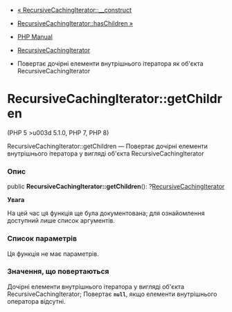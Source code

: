 - [«
RecursiveCachingIterator::\_\_construct](recursivecachingiterator.construct.md)
- [RecursiveCachingIterator::hasChildren
»](recursivecachingiterator.haschildren.md)

- [PHP Manual](index.md)
- [RecursiveCachingIterator](class.recursivecachingiterator.md)
- Повертає дочірні елементи внутрішнього ітератора як об'єкта
RecursiveCachingIterator

# RecursiveCachingIterator::getChildren

(PHP 5 \>u003d 5.1.0, PHP 7, PHP 8)

RecursiveCachingIterator::getChildren — Повертає дочірні елементи
внутрішнього ітератора у вигляді об'єкта RecursiveCachingIterator

### Опис

public **RecursiveCachingIterator::getChildren**():
?[RecursiveCachingIterator](class.recursivecachingiterator.md)

**Увага**

На цей час ця функція ще була документована; для
ознайомлення доступний лише список аргументів.

### Список параметрів

Ця функція не має параметрів.

### Значення, що повертаються

Дочірні елементи внутрішнього ітератора у вигляді об'єкта
RecursiveCachingIterator; Повертає **`null`**, якщо елементи
внутрішнього оператора відсутні.
